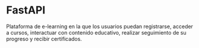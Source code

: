 # FastAPI
Plataforma de e-learning en la que los usuarios puedan registrarse, acceder a cursos, interactuar con contenido educativo, realizar seguimiento de su progreso y recibir certificados.

